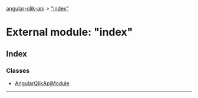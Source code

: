 [angular-qlik-api](../README.md) > ["index"](../modules/_index_.md)

# External module: "index"

## Index

### Classes

* [AngularQlikApiModule](../classes/_index_.angularqlikapimodule.md)

---

